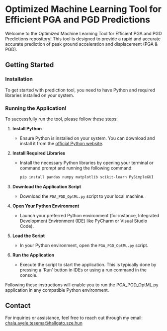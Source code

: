 # Optimized Machine Learning Tool for Efficient PGA and PGD Predictions

Welcome to the Optimized Machine Learning Tool for Efficient PGA and PGD Predictions repository! This tool is designed to provide a rapid and accurate accurate prediction of peak ground acceleration and displacement (PGA & PGD).

## Getting Started

### Installation

To get started with prediction tool, you need to have Python and required libraries installed on your system.


### Running the Application!

To successfully run the tool, please follow these steps:

1. **Install Python**
   - Ensure Python is installed on your system. You can download and install it from the [official Python website](https://www.python.org/).

2. **Install Required Libraries**
   - Install the necessary Python libraries by opening your terminal or command prompt and running the following command:
     ```bash
     pip install pandas numpy matplotlib scikit-learn PySimpleGUI 
     ```

3. **Download the Application Script**
   - Download the `PGA_PGD_OptML.py` script to your local machine.

4. **Open Your Python Environment**
   - Launch your preferred Python environment (for instance, Integrated Development Environment (IDE) like PyCharm or Visual Studio Code).

5. **Load the Script**
   - In your Python environment, open the `PGA_PGD_OptML.py`  script.

6. **Run the Application**
   - Execute the script to start the application. This is typically done by pressing a 'Run' button in IDEs or using a run command in the console.

Following these instructions will enable you to run the PGA_PGD_OptML.py application in any compatible Python environment.

## Contact

For inquiries or assistance, feel free to reach out through my email: chala.ayele.tesema@hallgato.sze.hun

